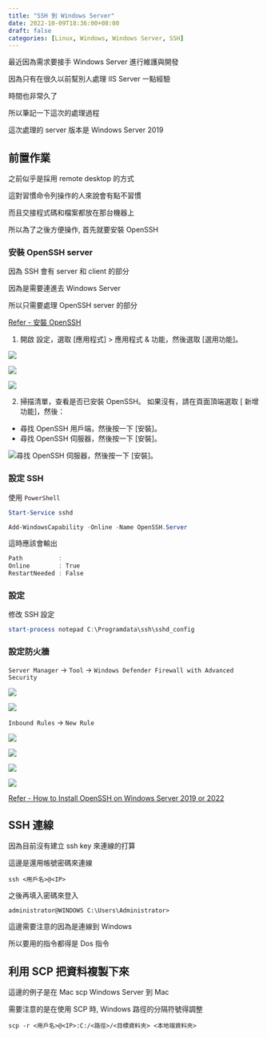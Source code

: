 ```yaml
---
title: "SSH 到 Windows Server"
date: 2022-10-09T18:36:00+08:00
draft: false
categories: [Linux, Windows, Windows Server, SSH]
---
```


最近因為需求要接手 Windows Server 進行維護與開發

因為只有在很久以前幫別人處理 IIS Server 一點經驗

時間也非常久了

所以筆記一下這次的處理過程

這次處理的 server 版本是 Windows Server 2019

## 前置作業

之前似乎是採用 remote desktop 的方式

這對習慣命令列操作的人來說會有點不習慣

而且交接程式碼和檔案都放在那台機器上

所以為了之後方便操作, 首先就要安裝 OpenSSH

### 安裝 OpenSSH server

因為 SSH 會有 server 和 client 的部分

因為是需要連進去 Windows Server

所以只需要處理 OpenSSH server 的部分

[Refer - 安裝 OpenSSH](https://learn.microsoft.com/zh-tw/windows-server/administration/openssh/openssh_install_firstuse)

1. 開啟 設定，選取 [應用程式] > 應用程式 & 功能，然後選取 [選用功能]。

![](https://firebasestorage.googleapis.com/v0/b/storage-bucket-83851.appspot.com/o/blog%2F%E6%88%AA%E5%9C%96%202022-10-09%20%E4%B8%8B%E5%8D%887.23.05.png?alt=media&token=8e54e549-f3d2-414a-b122-917650205f86)

![](https://firebasestorage.googleapis.com/v0/b/storage-bucket-83851.appspot.com/o/blog%2F%E6%88%AA%E5%9C%96%202022-10-09%20%E4%B8%8B%E5%8D%887.25.09.png?alt=media&token=a4217abd-1cd2-424f-9762-0aade608b1c7)

![](https://firebasestorage.googleapis.com/v0/b/storage-bucket-83851.appspot.com/o/blog%2F%E6%88%AA%E5%9C%96%202022-10-09%20%E4%B8%8B%E5%8D%887.26.02.png?alt=media&token=b5900fc2-5b5e-4f81-a878-b9bccb97da38)

2. 掃描清單，查看是否已安裝 OpenSSH。 如果沒有，請在頁面頂端選取 [ 新增功能]，然後：
* 尋找 OpenSSH 用戶端，然後按一下 [安裝]。
* 尋找 OpenSSH 伺服器，然後按一下 [安裝]。

![尋找 OpenSSH 伺服器，然後按一下 [安裝]。](https://firebasestorage.googleapis.com/v0/b/storage-bucket-83851.appspot.com/o/blog%2F%E6%88%AA%E5%9C%96%202022-10-09%20%E4%B8%8B%E5%8D%887.27.27.png?alt=media&token=99f88b20-c30d-49f5-9cc5-e6e2c7a2add1)

### 設定 SSH

使用 `PowerShell`

```PowerShell
Start-Service sshd
```

```PowerShell
Add-WindowsCapability -Online -Name OpenSSH.Server
```

這時應該會輸出

```PowerShell
Path          :
Online        : True
RestartNeeded : False
```

### 設定

修改 SSH 設定

```PowerShell
start-process notepad C:\Programdata\ssh\sshd_config
```

### 設定防火牆

`Server Manager` -> `Tool` -> `Windows Defender Firewall with Advanced Security`

![](https://firebasestorage.googleapis.com/v0/b/storage-bucket-83851.appspot.com/o/blog%2F%E6%88%AA%E5%9C%96%202022-10-09%20%E4%B8%8B%E5%8D%887.46.09.png?alt=media&token=986745f0-c9e1-4fb6-b23f-6184d23e529b)


![](https://firebasestorage.googleapis.com/v0/b/storage-bucket-83851.appspot.com/o/blog%2F%E6%88%AA%E5%9C%96%202022-10-09%20%E4%B8%8B%E5%8D%887.47.36.png?alt=media&token=6eef15cc-9f4c-42fd-80cf-3382fb87c218)

`Inbound Rules` -> `New Rule`

![](https://firebasestorage.googleapis.com/v0/b/storage-bucket-83851.appspot.com/o/blog%2F%E6%88%AA%E5%9C%96%202022-10-09%20%E4%B8%8B%E5%8D%887.57.49.png?alt=media&token=ea1cd8a7-5802-4b52-8b63-f316c8cd03cd)

![](https://firebasestorage.googleapis.com/v0/b/storage-bucket-83851.appspot.com/o/blog%2F%E6%88%AA%E5%9C%96%202022-10-09%20%E4%B8%8B%E5%8D%887.57.57.png?alt=media&token=577864f2-5d34-483a-b3c0-4adcf530649d)

![](https://firebasestorage.googleapis.com/v0/b/storage-bucket-83851.appspot.com/o/blog%2F%E6%88%AA%E5%9C%96%202022-10-09%20%E4%B8%8B%E5%8D%887.57.14.png?alt=media&token=2690295a-8c34-4697-b716-a930d6dc1d2a)

![](https://firebasestorage.googleapis.com/v0/b/storage-bucket-83851.appspot.com/o/blog%2F%E6%88%AA%E5%9C%96%202022-10-09%20%E4%B8%8B%E5%8D%887.57.35.png?alt=media&token=15ebdba8-78a5-4235-b7c7-84e0fae388b7)


[Refer - How to Install OpenSSH on Windows Server 2019 or 2022](https://www.vultr.com/docs/how-to-install-openssh-on-windows-server-2019-or-2022/)

## SSH 連線

因為目前沒有建立 ssh key 來連線的打算

這邊是還用帳號密碼來連線

```shell
ssh <用戶名>@<IP>
```

之後再填入密碼來登入

```shell
administrator@WINDOWS C:\Users\Administrator>
```

這邊需要注意的因為是連線到 Windows

所以要用的指令都得是 Dos 指令

## 利用 SCP 把資料複製下來

這邊的例子是在 Mac scp Windows Server 到 Mac

需要注意的是在使用 SCP 時, Windows 路徑的分隔符號得調整

```shell
scp -r <用戶名>@<IP>:C:/<路徑>/<目標資料夾> <本地端資料夾>
```
